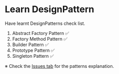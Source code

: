 # Learn DesignPattern

Have learnt DesignPatterns check list.

1. Abstract Factory Pattern :white_check_mark:
2. Factory Method Pattern :white_check_mark:
3. Builder Pattern :white_check_mark:
4. Prototype Pattern :white_check_mark:
5. Singleton Pattern :white_check_mark:

※ Check the [Issues tab](https://github.com/tuananhhedspibk/DesignPattern/issues) for the patterns explanation.
